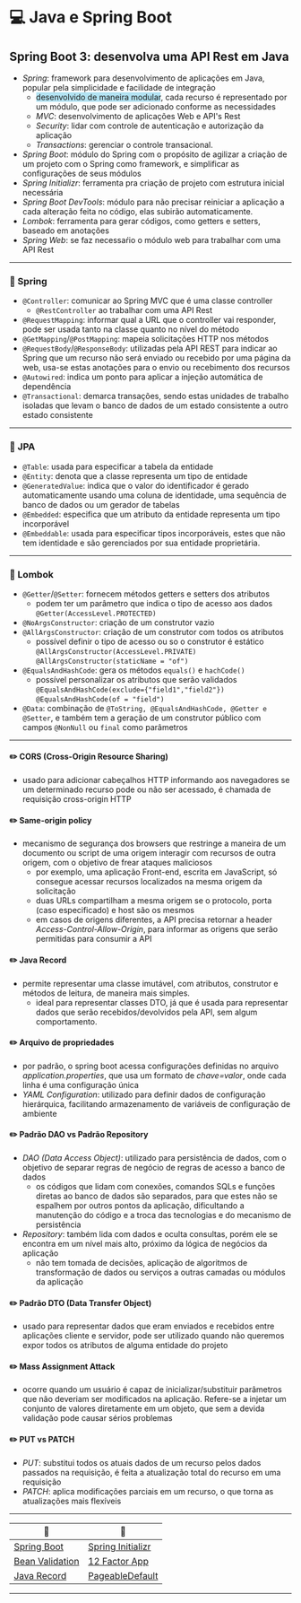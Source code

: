 # :computer: Java e Spring Boot

## Spring Boot 3: desenvolva uma API Rest em Java

- _Spring_: framework para desenvolvimento de aplicações em Java, popular pela simplicidade e facilidade de integração
  - <span style="background-color:#b2e2f2">desenvolvido de maneira modular</span>, cada recurso é representado por um módulo, que pode ser adicionado conforme as necessidades
  - _MVC_: desenvolvimento de aplicações Web e API's Rest
  - _Security_: lidar com controle de autenticação e autorização da aplicação
  - _Transactions_: gerenciar o controle transacional.
- _Spring Boot_: módulo do Spring com o propósito de agilizar a criação de um projeto com o Spring como framework, e simplificar as configurações de seus módulos
- _Spring Initializr_: ferramenta pra criação de projeto com estrutura inicial necessária
- _Spring Boot DevTools_: módulo para não precisar reiniciar a aplicação a cada alteração feita no código, elas subirão automaticamente.
- _Lombok_: ferramenta para gerar códigos, como getters e setters, baseado em anotações
- _Spring Web_: se faz necessaŕio o módulo web para trabalhar com uma API Rest

---

### :pencil: Spring

- `@Controller`: comunicar ao Spring MVC que é uma classe controller
  - `@RestController` ao trabalhar com uma API Rest
- `@RequestMapping`: informar qual a URL que o controller vai responder, pode ser usada tanto na classe quanto no nível do método
- `@GetMapping`/`@PostMapping`: mapeia solicitações HTTP nos métodos
- `@RequestBody`/`@ResponseBody`: utilizadas pela API REST para indicar ao Spring que um recurso não será enviado ou recebido por uma página da web, usa-se estas anotações para o envio ou recebimento dos recursos
- `@Autowired`: indica um ponto para aplicar a injeção automática de dependência
- `@Transactional`: demarca transações, sendo estas unidades de trabalho isoladas que levam o banco de dados de um estado consistente a outro estado consistente

---

### :pencil: JPA

- `@Table`: usada para especificar a tabela da entidade
- `@Entity`: denota que a classe representa um tipo de entidade
- `@GeneratedValue`: indica que o valor do identificador é gerado automaticamente usando uma coluna de identidade, uma sequência de banco de dados ou um gerador de tabelas
- `@Embedded`: especifica que um atributo da entidade representa um tipo incorporável
- `@Embeddable`: usada para especificar tipos incorporáveis, estes que não tem identidade e são gerenciados por sua entidade proprietária.

---

### :pencil: Lombok

- `@Getter`/`@Setter`: fornecem métodos getters e setters dos atributos
  - podem ter um parâmetro que indica o tipo de acesso aos dados
  `@Getter(AccessLevel.PROTECTED)`
- `@NoArgsConstructor`: criação de um construtor vazio
- `@AllArgsConstructor`: criação de um construtor com todos os atributos
  - possível definir o tipo de acesso ou so o construtor é estático
  `@AllArgsConstructor(AccessLevel.PRIVATE)`
  `@AllArgsConstructor(staticName = "of")`
- `@EqualsAndHashCode`: gera os métodos `equals()` e `hachCode()`
  - possível personalizar os atributos que serão validados
  `@EqualsAndHashCode(exclude={"field1","field2"})`
  `@EqualsAndHashCode(of = "field")`
- `@Data`: combinação de `@ToString, @EqualsAndHashCode, @Getter e @Setter`, e também tem a geração de um construtor público com campos `@NonNull` ou `final` como parâmetros

---

#### :pencil2: CORS (Cross-Origin Resource Sharing)

- usado para adicionar cabeçalhos HTTP informando aos navegadores se um determinado recurso pode ou não ser acessado, é chamada de requisição cross-origin HTTP

#### :pencil2: Same-origin policy

- mecanismo de segurança dos browsers que restringe a maneira de um documento ou script de uma origem interagir com recursos de outra origem, com o objetivo de frear ataques maliciosos
  - por exemplo, uma aplicação Front-end, escrita em JavaScript, só consegue acessar recursos localizados na mesma origem da solicitação
  - duas URLs compartilham a mesma origem se o protocolo, porta (caso especificado) e host são os mesmos
  - em casos de origens diferentes, a API precisa retornar a header _Access-Control-Allow-Origin_, para informar as origens que serão permitidas para consumir a API

#### :pencil2: Java Record

- permite representar uma classe imutável, com atributos, construtor e métodos de leitura, de maneira mais simples.
  - ideal para representar classes DTO, já que é usada para representar dados que serão recebidos/devolvidos pela API, sem algum comportamento.

#### :pencil2: Arquivo de propriedades

- por padrão, o spring boot acessa configurações definidas no arquivo _application.properties_, que usa um formato de _chave=valor_, onde cada linha é uma configuração única
- _YAML Configuration_: utilizado para definir dados de configuração hierárquica, facilitando armazenamento de variáveis de configuração de ambiente

#### :pencil2: Padrão DAO vs Padrão Repository

- _DAO (Data Access Object)_: utilizado para persistência de dados, com o objetivo de separar regras de negócio de regras de acesso a banco de dados
  - os códigos que lidam com conexões, comandos SQLs e funções diretas ao banco de dados são separados, para que estes não se espalhem por outros pontos da aplicação, dificultando a manutenção do código e a troca das tecnologias e do mecanismo de persistência
- _Repository_: também lida com dados e oculta consultas, porém ele se encontra em um nível mais alto, próximo da lógica de negócios da aplicação
  - não tem tomada de decisões, aplicação de algoritmos de transformação de dados ou serviços a outras camadas ou módulos da aplicação

#### :pencil2: Padrão DTO (Data Transfer Object)

- usado para representar dados que eram enviados e recebidos entre aplicações cliente e servidor, pode ser utilizado quando não queremos expor todos os atributos de alguma entidade do projeto

#### :pencil2: Mass Assignment Attack

- ocorre quando um usuário é capaz de inicializar/substituir parâmetros que não deveriam ser modificados na aplicação. Refere-se a injetar um conjunto de valores diretamente em um objeto, que sem a devida validação pode causar sérios problemas

#### :pencil2: PUT vs PATCH

- _PUT_: substitui todos os atuais dados de um recurso pelos dados passados na requisição, é feita a atualização total do recurso em uma requisição
- _PATCH_: aplica modificações parciais em um recurso, o que torna as atualizações mais flexíveis

---

| :link: | :link: |
|---|---|
| [Spring Boot](https://spring.io/projects/spring-boot) | [Spring Initializr](https://start.spring.io/) |
| [Bean Validation](https://jakarta.ee/specifications/bean-validation/3.0/jakarta-bean-validation-spec-3.0.html#builtinconstraints) | [12 Factor App](https://12factor.net/) |
| [Java Record](https://docs.oracle.com/en/java/javase/16/language/records.html) | [PageableDefault](https://www.linkedin.com/pulse/spring-boot-e-data-performance-com-pagina%C3%A7%C3%A3o-cache-nick-kras-borges/?originalSubdomain=pt)

---
